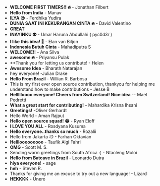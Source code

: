 * **WELCOME FIRST TIMERS!! :fire:** - Jonathan Filbert
* **Hello from India** - Manav 
* **ILYA :heart_eyes:** - Ferdhika Yudira
* **DUNIA SAAT INI KEKURANGAN CINTA :fire:** - David Valentino
* **GREAT**
* **INAYINKU :alien:** - Umar Haruna Abdullahi ( pyc0d3r )
* **I like this idea! :tada:** - Elan van Biljon
* **Indonesia Butuh Cinta** - Mahadiputra S
* **WELCOME!!** - Ana Silva
* **awesome :fire:** - Priyansu Pulak
* **Thank you for letting us contribute! - Helen
* **Awesome Idea** - Bharath Natarajan
* hey everyone! -Julian Drake 
* **Hello From Brazil** - Willian R. Barbosa
* This is my first ever open source contribution, thankyou for helping me understand how to make contributions - Jesse B
* **Hellllloooo everyone! Cheers from Switzerland! Nice idea** -- Mael Pedretti
* **What a great start for contributing!** - Mahardika Krisna Ihsani
* **Greetings!** -Oliver Gerhardt
* Hello World - Aman Rajput
* **Hello open source squad! :grin:** - Ryan Eloff 
* **I LOVE YOU ALL** - Rosdyana Kusuma
* **Hello everyone..thanks so much** - Rozalii 
* Hello from Jakarta :D - Farhan Oktavian
* **Helllooooooooo** - Taufik Algi Fahri
* **OMG** - Scott M. S.
* Sending warm greetings from South Africa :) - Ntaoleng Moloi
* **Hello from Batcave in Brazil** - Leonardo Dutra
* **hiya everyone!** - sage
* **heh** - Steven R.
* Thanks for giving me an excuse to try out a new language! - Lizard
* **HEKKKK** - Unero
